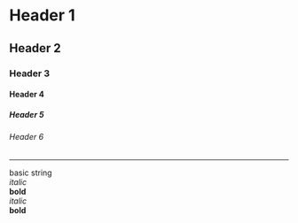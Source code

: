 # Header 1
## Header 2
### Header 3
#### Header 4
##### Header 5
###### Header 6
---
basic string  
_italic_  
__bold__  
*italic*  
**bold**  


